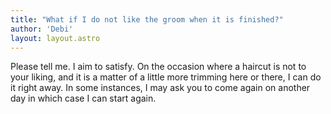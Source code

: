 ```yaml
---
title: "What if I do not like the groom when it is finished?"
author: 'Debi'
layout: layout.astro
---
```


Please tell me. I aim to satisfy. On the occasion where a haircut is not to your liking, and it is a matter of a little more trimming here or there, I can do it right away. In some instances, I may ask you to come again on another day in which case I can start again. 
